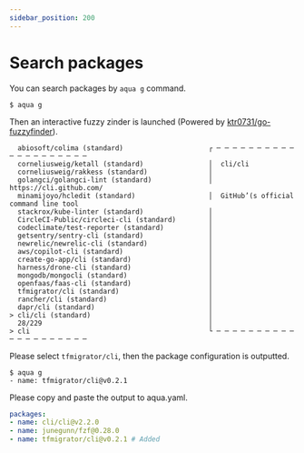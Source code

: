 ```yaml
---
sidebar_position: 200
---
```


# Search packages

You can search packages by `aqua g` command.

```console
$ aqua g
```

Then an interactive fuzzy zinder is launched (Powered by [ktr0731/go-fuzzyfinder](https://github.com/ktr0731/go-fuzzyfinder)).

```console
  abiosoft/colima (standard)                     ┌ ─ ─ ─ ─ ─ ─ ─ ─ ─ ─ ─ ─ ─ ─ ─ ─ ─ ─ ─ ─
  corneliusweig/ketall (standard)                │  cli/cli
  corneliusweig/rakkess (standard)               │
  golangci/golangci-lint (standard)              │  https://cli.github.com/
  minamijoyo/hcledit (standard)                  │  GitHub’(s official command line tool
  stackrox/kube-linter (standard)                │
  CircleCI-Public/circleci-cli (standard)        │
  codeclimate/test-reporter (standard)           │
  getsentry/sentry-cli (standard)                │
  newrelic/newrelic-cli (standard)               │
  aws/copilot-cli (standard)                     │
  create-go-app/cli (standard)                   │
  harness/drone-cli (standard)                   │
  mongodb/mongocli (standard)                    │
  openfaas/faas-cli (standard)                   │
  tfmigrator/cli (standard)                      │
  rancher/cli (standard)                         │
  dapr/cli (standard)                            │
> cli/cli (standard)                             │
  28/229                                         │
> cli                                            └ ─ ─ ─ ─ ─ ─ ─ ─ ─ ─ ─ ─ ─ ─ ─ ─ ─ ─ ─ ─
```

Please select `tfmigrator/cli`, then the package configuration is outputted.

```console
$ aqua g
- name: tfmigrator/cli@v0.2.1
```

Please copy and paste the output to aqua.yaml.

```yaml
packages:
- name: cli/cli@v2.2.0
- name: junegunn/fzf@0.28.0
- name: tfmigrator/cli@v0.2.1 # Added
```
